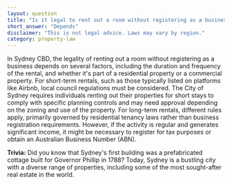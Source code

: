 ```yaml
---
layout: question
title: "Is it legal to rent out a room without registering as a business in Sydney CBD?"
short_answer: "Depends"
disclaimer: "This is not legal advice. Laws may vary by region."
category: property-law
---
```

In Sydney CBD, the legality of renting out a room without registering as a business depends on several factors, including the duration and frequency of the rental, and whether it's part of a residential property or a commercial property. For short-term rentals, such as those typically listed on platforms like Airbnb, local council regulations must be considered. The City of Sydney requires individuals renting out their properties for short stays to comply with specific planning controls and may need approval depending on the zoning and use of the property. For long-term rentals, different rules apply, primarily governed by residential tenancy laws rather than business registration requirements. However, if the activity is regular and generates significant income, it might be necessary to register for tax purposes or obtain an Australian Business Number (ABN).

**Trivia:** Did you know that Sydney's first building was a prefabricated cottage built for Governor Phillip in 1788? Today, Sydney is a bustling city with a diverse range of properties, including some of the most sought-after real estate in the world.
